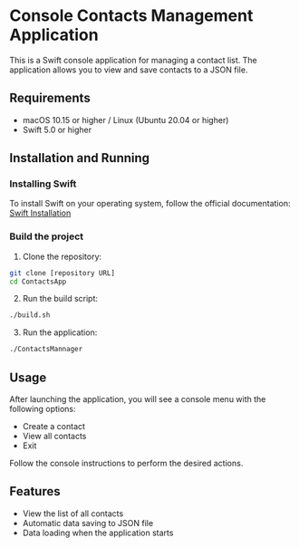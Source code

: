 # Console Contacts Management Application

This is a Swift console application for managing a contact list. The application allows you to view and save contacts to a JSON file.

## Requirements

- macOS 10.15 or higher / Linux (Ubuntu 20.04 or higher)
- Swift 5.0 or higher

## Installation and Running

### Installing Swift

To install Swift on your operating system, follow the official documentation:
[Swift Installation](https://www.swift.org/install/macos/)

### Build the project

1. Clone the repository:
```bash
git clone [repository URL]
cd ContactsApp
```
2. Run the build script:
```bash
./build.sh
```
3. Run the application:
```bash
./ContactsMannager
```

## Usage

After launching the application, you will see a console menu with the following options:

- Create a contact
- View all contacts
- Exit

Follow the console instructions to perform the desired actions.

## Features

- View the list of all contacts
- Automatic data saving to JSON file
- Data loading when the application starts